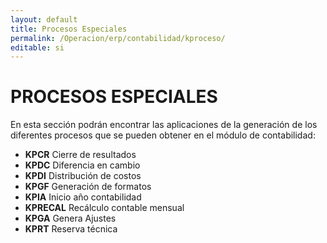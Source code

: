 ```yaml
---
layout: default
title: Procesos Especiales
permalink: /Operacion/erp/contabilidad/kproceso/
editable: si
---
```


# PROCESOS ESPECIALES

En esta sección podrán encontrar las aplicaciones de la generación de los diferentes procesos que se pueden obtener en el módulo de contabilidad:

- **KPCR**	Cierre de resultados  
- **KPDC**	Diferencia en cambio  
- **KPDI**	Distribución de costos  
- **KPGF**	Generación de formatos  
- **KPIA**	Inicio año contabilidad  
- **KPRECAL**	Recálculo contable mensual  
- **KPGA**	Genera Ajustes  
- **KPRT**	Reserva técnica

